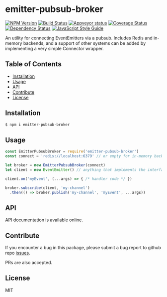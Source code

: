 
# emitter-pubsub-broker

[![NPM Version](https://badge.fury.io/js/emitter-pubsub-broker.svg)](https://badge.fury.io/js/emitter-pubsub-broker)
[![Build Status](https://travis-ci.org/an-sh/emitter-pubsub-broker.svg?branch=master)](https://travis-ci.org/an-sh/emitter-pubsub-broker)
[![Appveyor status](https://ci.appveyor.com/api/projects/status/y1hrrpumx5erpa6e/branch/master?svg=true)](https://ci.appveyor.com/project/an-sh/emitter-pubsub-broker)
[![Coverage Status](https://codecov.io/gh/an-sh/emitter-pubsub-broker/branch/master/graph/badge.svg)](https://codecov.io/gh/an-sh/emitter-pubsub-broker)
[![Dependency Status](https://david-dm.org/an-sh/emitter-pubsub-broker.svg)](https://david-dm.org/an-sh/emitter-pubsub-broker)
[![JavaScript Style Guide](https://img.shields.io/badge/code%20style-standard-brightgreen.svg)](http://standardjs.com/)

An utility for connecting EventEmitters via a pubsub. Includes Redis
and in-memory backends, and a support of other systems can be added by
implementing a very simple Connector wrapper.


## Table of Contents

- [Installation](#installation)
- [Usage](#usage)
- [API](#api)
- [Contribute](#contribute)
- [License](#license)


## Installation

```sh
$ npm i emitter-pubsub-broker
```

## Usage

```javascript
const EmitterPubsubBroker = require('emitter-pubsub-broker')
const connect = 'redis://localhost:6379' // or empty for in-memory backend

let broker = new EmitterPubsubBroker(connect)
let client = new EventEmitter() // anything that implements the interface

client.on('myEvent', (...args) => { /* handler code */ })

broker.subscribe(client, 'my-channel')
  .then(() => broker.publish('my-channel', 'myEvent', ...args))
```


## API

[API](https://an-sh.github.io/emitter-pubsub-broker/0.5/index.html)
documentation is available online.


## Contribute

If you encounter a bug in this package, please submit a bug report to
github repo
[issues](https://github.com/an-sh/emitter-pubsub-broker/issues).

PRs are also accepted.


## License

MIT
